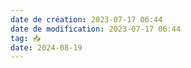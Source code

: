 ```yaml
---
date de création: 2023-07-17 06:44
date de modification: 2023-07-17 06:44
tag: 📥
date: 2024-08-19
---
```

